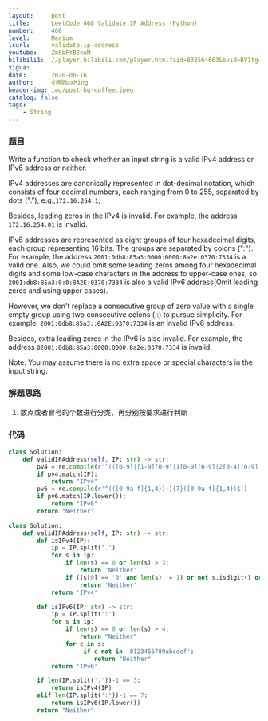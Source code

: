 ```yaml
---
layout:     post
title:      LeetCode 468 Validate IP Address (Python)
number:     468
level:      Medium
lcurl:      validate-ip-address
youtube:    ZmSbFYB2nuM
bilibili1:  //player.bilibili.com/player.html?aid=838564663&bvid=BV1tg4y1q7Kq&cid=202607649&page=1
xigua:      
date:       2020-06-16
author:     小明MaxMing
header-img: img/post-bg-coffee.jpeg
catalog: false
tags:
    - String
---
```


### 题目

Write a function to check whether an input string is a valid IPv4 address or IPv6 address or neither.

IPv4 addresses are canonically represented in dot-decimal notation, which consists of four decimal numbers, each ranging from 0 to 255, separated by dots ("."), e.g.,`172.16.254.1`;

Besides, leading zeros in the IPv4 is invalid. For example, the address `172.16.254.01` is invalid.

IPv6 addresses are represented as eight groups of four hexadecimal digits, each group representing 16 bits. The groups are separated by colons (":"). For example, the address `2001:0db8:85a3:0000:0000:8a2e:0370:7334` is a valid one. Also, we could omit some leading zeros among four hexadecimal digits and some low-case characters in the address to upper-case ones, so `2001:db8:85a3:0:0:8A2E:0370:7334` is also a valid IPv6 address(Omit leading zeros and using upper cases).

However, we don't replace a consecutive group of zero value with a single empty group using two consecutive colons (::) to pursue simplicity. For example, `2001:0db8:85a3::8A2E:0370:7334` is an invalid IPv6 address.

Besides, extra leading zeros in the IPv6 is also invalid. For example, the address `02001:0db8:85a3:0000:0000:8a2e:0370:7334` is invalid.

Note: You may assume there is no extra space or special characters in the input string.

### 解题思路

1. 数点或者冒号的个数进行分类，再分别按要求进行判断

### 代码
```python
class Solution:
    def validIPAddress(self, IP: str) -> str:
        pv4 = re.compile(r'^(([0-9]|[1-9][0-9]|1[0-9][0-9]|2[0-4][0-9]|25[0-5])\.){3}([0-9]|[1-9][0-9]|1[0-9][0-9]|2[0-4][0-9]|25[0-5])$')
        if pv4.match(IP):
            return "IPv4"
        pv6 = re.compile(r'^(([0-9a-f]{1,4}):){7}([0-9a-f]{1,4})$')
        if pv6.match(IP.lower()):
            return "IPv6"
        return "Neither"
```

```python
class Solution:
    def validIPAddress(self, IP: str) -> str:
        def isIPv4(IP):
            ip = IP.split('.')
            for s in ip:
                if len(s) == 0 or len(s) > 3:
                    return 'Neither'
                if ((s[0] == '0' and len(s) != 1) or not s.isdigit() or int(s) > 255):
                    return 'Neither'
            return 'IPv4'

        def isIPv6(IP: str) -> str:
            ip = IP.split(':') 
            for s in ip:
                if len(s) == 0 or len(s) > 4:
                    return "Neither"
                for c in s:
                     if c not in '0123456789abcdef':
                        return "Neither"
            return 'IPv6'

        if len(IP.split('.'))-1 == 3:
            return isIPv4(IP)
        elif len(IP.split(':'))-1 == 7:
            return isIPv6(IP.lower())
        return "Neither"
```
